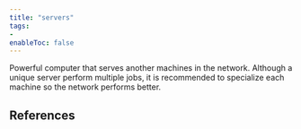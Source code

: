 ```yaml
---
title: "servers"
tags:
- 
enableToc: false
---
```


Powerful computer that serves another machines in the network. Although a unique server perform multiple jobs, it is recommended to specialize each machine so the network performs better.

## References

